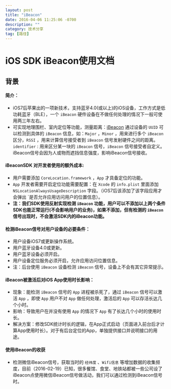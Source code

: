 ```yaml
---
layout: post
title: "iBeacon"
date: 2016-04-06 11:25:06 -0700
description: ""
category: 技术分享
tag: [路径]
---
```


# iOS SDK iBeacon使用文档


## 背景  

#### 简介：  

* iOS7后苹果出的一项新技术，支持蓝牙4.0(或以上)的iOS设备，工作方式是低功耗蓝牙（BLE），一个 `iBeacon` 硬件设备在不做任何处理的情况下一般可使用两三年左右。
* 可实现地理围栏、室内定位等功能，测量距离：[iBeacon](https://developer.apple.com/ibeacon/) 通过设备的 `UUID` 可以检测到具体的 `iBeacon` 信息，如：`Major` ，`Minor` ，用来进行多个 `iBeacon` 区分，`RSSI` ，用来计算信号接受者到 `iBeacon` 信号发射硬件之间的距离。`identifier` : 用来区分某一块的 `iBeacon` 信号，`iBeacon` 信号接受者自定义。iBeacon信号会因为人或物而遮挡信息强度，影响iBeacon信号接收。
     
<!--break-->
   
#### iBeaconSDK 对开发者使用的额外成本:
* 用户需要添加 `CoreLocation.framework` ，`App` 才具备定位的功能。
* `App` 开发者需要开启定位功能需要配置：在 `Xcode` 的 `info.plist` 里面添加 `NSLocationAlwaysUsageDescription` 字段。（iOS7后该添加了该字段应用才会弹出 `是否允许应用访问用户的位置信息）。
* **注：我们SDK使用反射实现检测 `iBeacon` 功能，用户可以不添加以上两个条件SDK也能正常运行(不会影响用户的业务)，如果不添加，但有检测的 `iBeacon` 信号出现时，不会激活SDK内的iBeacon功能。**



#### 检测iBeacon信号对用户设备的必要条件：
* 用户设备iOS7或更新操作系统。
* 用户蓝牙设备4.0或更新。
* 用户蓝牙设备必须开启。
* 用户设备定位服务必须开启，允许应用访问位置信息。
* 注：后台使用 `iBeacon` 设备检测 `iBeacon` 信号，设备上不会有其它异常提示。


#### iBeacon被激活后对iOS App使用时长影响：
* 现象：能检测 `iBeacon` 信号的 `App` 进程被杀死了，通过 `iBeacon` 信号可以激活 `App` ，即使 `App` 用户不对 `App` 做任何处理，激活后的 `App` 可以存活长达几个小时。
* 影响：导致用户在并没有使用 `App` 的情况下 `App` 有了长达几个小时的使用时长。
* 解决方案：修改SDK统计时长的逻辑，在App正式启动（页面进入前台后才计算App使用时长）。对于有后台定位的App，单独提供接口并说明接口的用途。


#### 使用iBeacon的收获
* 检测微信iBeacon信号，获取当时的 `经纬度` 、`Wifi信息` 等增加数据的收集频度，目前（2016-02-19）已知，很多餐馆、食堂、地铁站都被一些公司设了iBeacon点使用微信iBeacon信号做活动，我们可以通过检测到iBeacon信号时。   
 
